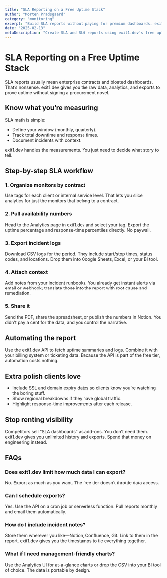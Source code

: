 ```yaml
---
title: "SLA Reporting on a Free Uptime Stack"
author: "Morten Pradsgaard"
category: "monitoring"
excerpt: "Build SLA reports without paying for premium dashboards. exit1.dev gives you uptime analytics, exportable logs, and honest metrics on the free tier."
date: "2025-02-13"
metaDescription: "Create SLA and SLO reports using exit1.dev's free uptime monitoring stack. Learn how to track availability, export logs, and prove reliability without enterprise pricing."
---
```


# SLA Reporting on a Free Uptime Stack

SLA reports usually mean enterprise contracts and bloated dashboards. That’s nonsense. exit1.dev gives you the raw data, analytics, and exports to prove uptime without signing a procurement novel.

## Know what you’re measuring

SLA math is simple:

- Define your window (monthly, quarterly).
- Track total downtime and response times.
- Document incidents with context.

exit1.dev handles the measurements. You just need to decide what story to tell.

## Step-by-step SLA workflow

### 1. Organize monitors by contract

Use tags for each client or internal service level. That lets you slice analytics for just the monitors that belong to a contract.

### 2. Pull availability numbers

Head to the Analytics page in exit1.dev and select your tag. Export the uptime percentage and response-time percentiles directly. No paywall.

### 3. Export incident logs

Download CSV logs for the period. They include start/stop times, status codes, and locations. Drop them into Google Sheets, Excel, or your BI tool.

### 4. Attach context

Add notes from your incident runbooks. You already get instant alerts via email or webhook; translate those into the report with root cause and remediation.

### 5. Share it

Send the PDF, share the spreadsheet, or publish the numbers in Notion. You didn’t pay a cent for the data, and you control the narrative.

## Automating the report

Use the exit1.dev API to fetch uptime summaries and logs. Combine it with your billing system or ticketing data. Because the API is part of the free tier, automation costs nothing.

## Extra polish clients love

- Include SSL and domain expiry dates so clients know you’re watching the boring stuff.
- Show regional breakdowns if they have global traffic.
- Highlight response-time improvements after each release.

## Stop renting visibility

Competitors sell “SLA dashboards” as add-ons. You don’t need them. exit1.dev gives you unlimited history and exports. Spend that money on engineering instead.

## FAQs

### Does exit1.dev limit how much data I can export?

No. Export as much as you want. The free tier doesn’t throttle data access.

### Can I schedule exports?

Yes. Use the API on a cron job or serverless function. Pull reports monthly and email them automatically.

### How do I include incident notes?

Store them wherever you like—Notion, Confluence, Git. Link to them in the report. exit1.dev gives you the timestamps to tie everything together.

### What if I need management-friendly charts?

Use the Analytics UI for at-a-glance charts or drop the CSV into your BI tool of choice. The data is portable by design.

